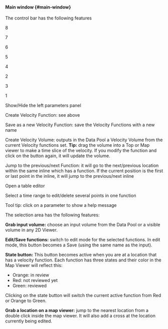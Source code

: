 #### Main window {#main-window}

The control bar has the following features

8

7

6

5

4

2

3

1

Show/Hide the left parameters panel

Create Velocity Function: see above

Save as a new Velocity Function: save the Velocity Functions with a new name

Create Velocity Volume: outputs in the Data Pool a Velocity Volume from the current Velocity functions set. **Tip:** drag the volume into a Top or Map viewer to make a time slice of the velocity. If you modify the function and click on the button again, it will update the volume.

Jump to the previous/next Function: it will go to the next/previous location within the same inline which has a function. If the current position is the first or last point in the inline, it will jump to the previous/next inline

Open a table editor

Select a time range to edit/delete several points in one function

Tool tip: click on a parameter to show a help message

The selection area has the following features:

**Grab input volume:** choose an input volume from the Data Pool or a visible volume in any 2D Viewer.

**Edit/Save functions:** switch to edit mode for the selected functions. In edit mode, this button becomes a Save (using the same name as the input).

**State button:** This button becomes active when you are at a location that has a velocity function. Each function has three states and their color in the Map Viewer will reflect this:

*   Orange: in review
*   Red: not reviewed yet
*   Green: reviewed

Clicking on the state button will switch the current active function from Red or Orange to Green.

**Grab a location on a map viewer:** jump to the nearest location from a double click inside the map viewer. It will also add a cross at the location currently being edited.